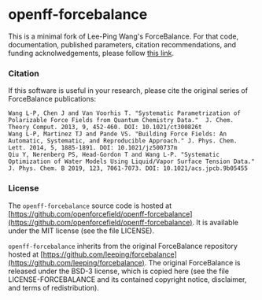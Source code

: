 # openff-forcebalance

This is a minimal fork of Lee-Ping Wang's ForceBalance. For that code, documentation, published parameters, citation recommendations, and funding acknolwedgements, please follow [this link](https://github.com/leeping/forcebalance).

### Citation

If this software is useful in your research, please cite the original series of ForceBalance publications:

```
Wang L-P, Chen J and Van Voorhis T. "Systematic Parametrization of Polarizable Force Fields from Quantum Chemistry Data."  J. Chem. Theory Comput. 2013, 9, 452-460. DOI: 10.1021/ct300826t
Wang L-P, Martinez TJ and Pande VS. "Building Force Fields: An Automatic, Systematic, and Reproducible Approach." J. Phys. Chem. Lett. 2014, 5, 1885-1891. DOI: 10.1021/jz500737m
Qiu Y, Nerenberg PS, Head-Gordon T and Wang L-P. "Systematic Optimization of Water Models Using Liquid/Vapor Surface Tension Data." J. Phys. Chem. B 2019, 123, 7061-7073. DOI: 10.1021/acs.jpcb.9b05455
```

### License

The `openff-forcebalance` source code is hosted at [https://github.com/openforcefield/openff-forcebalance](https://github.com/openforcefield/openff-forcebalance). It is available under the MIT license (see the file LICENSE).

`openff-forcebalance` inherits from the original ForceBalance repository hosted at [https://github.com/leeping/forcebalance](https://github.com/leeping/forcebalance). The original ForceBalance is released under the BSD-3 license, which is copied here (see the file LICENSE-FORCEBALANCE and its contained copyright notice, disclaimer, and terms of redistribution).
